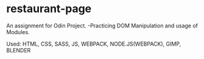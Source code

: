 # restaurant-page

An assignment for Odin Project.
-Practicing DOM Manipulation and usage of Modules.

Used: HTML, CSS, SASS, JS, WEBPACK, NODE.JS(WEBPACK), GIMP, BLENDER
